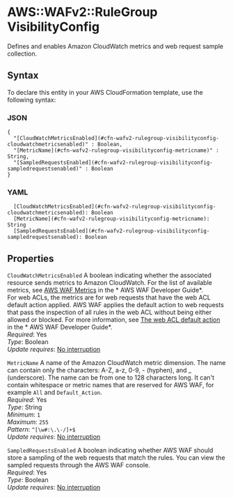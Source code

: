 # AWS::WAFv2::RuleGroup VisibilityConfig<a name="aws-properties-wafv2-rulegroup-visibilityconfig"></a>

Defines and enables Amazon CloudWatch metrics and web request sample collection\. 

## Syntax<a name="aws-properties-wafv2-rulegroup-visibilityconfig-syntax"></a>

To declare this entity in your AWS CloudFormation template, use the following syntax:

### JSON<a name="aws-properties-wafv2-rulegroup-visibilityconfig-syntax.json"></a>

```
{
  "[CloudWatchMetricsEnabled](#cfn-wafv2-rulegroup-visibilityconfig-cloudwatchmetricsenabled)" : Boolean,
  "[MetricName](#cfn-wafv2-rulegroup-visibilityconfig-metricname)" : String,
  "[SampledRequestsEnabled](#cfn-wafv2-rulegroup-visibilityconfig-sampledrequestsenabled)" : Boolean
}
```

### YAML<a name="aws-properties-wafv2-rulegroup-visibilityconfig-syntax.yaml"></a>

```
  [CloudWatchMetricsEnabled](#cfn-wafv2-rulegroup-visibilityconfig-cloudwatchmetricsenabled): Boolean
  [MetricName](#cfn-wafv2-rulegroup-visibilityconfig-metricname): String
  [SampledRequestsEnabled](#cfn-wafv2-rulegroup-visibilityconfig-sampledrequestsenabled): Boolean
```

## Properties<a name="aws-properties-wafv2-rulegroup-visibilityconfig-properties"></a>

`CloudWatchMetricsEnabled`  <a name="cfn-wafv2-rulegroup-visibilityconfig-cloudwatchmetricsenabled"></a>
A boolean indicating whether the associated resource sends metrics to Amazon CloudWatch\. For the list of available metrics, see [AWS WAF Metrics](https://docs.aws.amazon.com/waf/latest/developerguide/monitoring-cloudwatch.html#waf-metrics) in the * AWS WAF Developer Guide*\.  
For web ACLs, the metrics are for web requests that have the web ACL default action applied\. AWS WAF applies the default action to web requests that pass the inspection of all rules in the web ACL without being either allowed or blocked\. For more information, see [The web ACL default action](https://docs.aws.amazon.com/waf/latest/developerguide/web-acl-default-action.html) in the * AWS WAF Developer Guide*\.  
*Required*: Yes  
*Type*: Boolean  
*Update requires*: [No interruption](https://docs.aws.amazon.com/AWSCloudFormation/latest/UserGuide/using-cfn-updating-stacks-update-behaviors.html#update-no-interrupt)

`MetricName`  <a name="cfn-wafv2-rulegroup-visibilityconfig-metricname"></a>
A name of the Amazon CloudWatch metric dimension\. The name can contain only the characters: A\-Z, a\-z, 0\-9, \- \(hyphen\), and \_ \(underscore\)\. The name can be from one to 128 characters long\. It can't contain whitespace or metric names that are reserved for AWS WAF, for example `All` and `Default_Action`\.   
*Required*: Yes  
*Type*: String  
*Minimum*: `1`  
*Maximum*: `255`  
*Pattern*: `^[\w#:\.\-/]+$`  
*Update requires*: [No interruption](https://docs.aws.amazon.com/AWSCloudFormation/latest/UserGuide/using-cfn-updating-stacks-update-behaviors.html#update-no-interrupt)

`SampledRequestsEnabled`  <a name="cfn-wafv2-rulegroup-visibilityconfig-sampledrequestsenabled"></a>
A boolean indicating whether AWS WAF should store a sampling of the web requests that match the rules\. You can view the sampled requests through the AWS WAF console\.   
*Required*: Yes  
*Type*: Boolean  
*Update requires*: [No interruption](https://docs.aws.amazon.com/AWSCloudFormation/latest/UserGuide/using-cfn-updating-stacks-update-behaviors.html#update-no-interrupt)